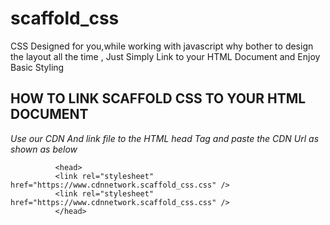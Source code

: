 # scaffold_css
CSS Designed for you,while working with javascript why bother to design the layout all the time , Just Simply Link to your HTML Document and Enjoy Basic Styling

## HOW TO LINK SCAFFOLD CSS TO YOUR HTML DOCUMENT

_Use our CDN And link file to the HTML head Tag and paste the CDN Url as shown as below_


              <head>
              <link rel="stylesheet" href="https://www.cdnnetwork.scaffold_css.css" />
              <link rel="stylesheet" href="https://www.cdnnetwork.scaffold_css.css" />
              </head> 
